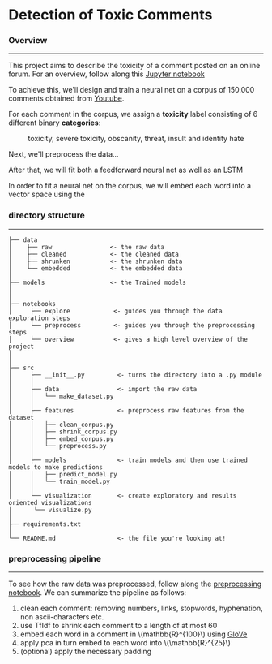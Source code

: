 # Detection of Toxic Comments

### Overview
------------

This project aims to describe the toxicity of a comment posted on an online forum.
For an overview, follow along this [Jupyter notebook](https://github.com/ldethanhoffer/ToxPost/blob/master/notebooks/overview.ipynb)

To achieve this, we'll design and train a neural net on a corpus of 150.000 comments obtained from [Youtube](https://www.youtube.com).

For each comment in the corpus, we assign a __toxicity__ label consisting of 6 different binary  __categories__:

<center>
toxicity, severe toxicity, obscanity, threat, insult and identity hate
</center>

Next, we'll preprocess the data...

After that, we will fit both a feedforward neural net as well as an LSTM

In order to fit a neural net on the corpus, we will embed each word into a vector space using the 


### directory structure
------------


```
├── data
│    ├── raw                <- the raw data
│    ├── cleaned            <- the cleaned data 
│    ├── shrunken           <- the shrunken data
│    └── embedded           <- the embedded data
│
├── models                  <- the Trained models
│
│
├── notebooks
│     ├── explore            <- guides you through the data exploration steps 
│     └── preprocess         <- guides you through the preprocessing steps
│     └── overview           <- gives a high level overview of the project  
│
│
├── src 
│     ├── __init__.py         <- turns the directory into a .py module
│     │
│     ├── data                <- import the raw data
│     │   └── make_dataset.py
│     │
│     ├── features            <- preprocess raw features from the dataset
│     │   ├── clean_corpus.py
│     │   ├── shrink_corpus.py
│     │   ├── embed_corpus.py
│     │   └── preprocess.py
│     │
│     ├── models              <- train models and then use trained models to make predictions                 
│     │   ├── predict_model.py
│     │   └── train_model.py
│     │
│     └── visualization       <- create exploratory and results oriented visualizations
│      └── visualize.py
│
├── requirements.txt
│   
└── README.md                 <- the file you're looking at!          
```


### preprocessing pipeline
------------
To see how the raw data was preprocessed, follow along the [preprocessing notebook](https://github.com/ldethanhoffer/ToxPost/blob/master/notebooks/preprocessing.ipynb). 
We can summarize the pipeline as follows:

1. clean each comment: removing numbers, links, stopwords, hyphenation, non ascii-characters etc.  
2. use TfIdf to shrink each comment to a length of at most 60
3. embed each word in a comment in \\(mathbb{R}^{100}\\) using [GloVe](https://nlp.stanford.edu/projects/glove/)
4. apply pca in turn embed to each word into \\(\mathbb{R}^{25}\\)
5. (optional) apply the necessary padding



